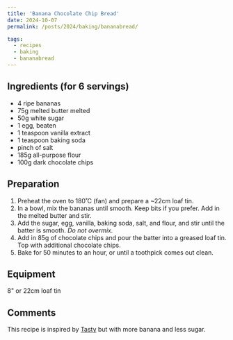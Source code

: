```yaml
---
title: 'Banana Chocolate Chip Bread'
date: 2024-10-07
permalink: /posts/2024/baking/bananabread/

tags:
  - recipes
  - baking
  - bananabread
---
```


## Ingredients (for 6 servings)

- 4 ripe bananas
- 75g melted butter melted
- 50g white sugar
- 1 egg, beaten
- 1 teaspoon vanilla extract
- 1 teaspoon baking soda
- pinch of salt
- 185g all-purpose flour 
- 100g dark chocolate chips


## Preparation

1. Preheat the oven to 180˚C (fan) and prepare a ~22cm loaf tin.
2. In a bowl, mix the bananas until smooth. Keep bits if you prefer. Add in the melted butter and stir.
3. Add the sugar, egg, vanilla, baking soda, salt, and flour, and stir until the batter is smooth. *Do not overmix.*
4. Add in 85g of chocolate chips and pour the batter into a greased loaf tin. Top with additional chocolate chips.
5. Bake for 50 minutes to an hour, or until a toothpick comes out clean.

## Equipment
8" or 22cm loaf tin

## Comments
This recipe is inspired by [Tasty](https://tasty.co/recipe/one-bowl-chocolate-chip-banana-bread) but with more banana and less sugar. 

